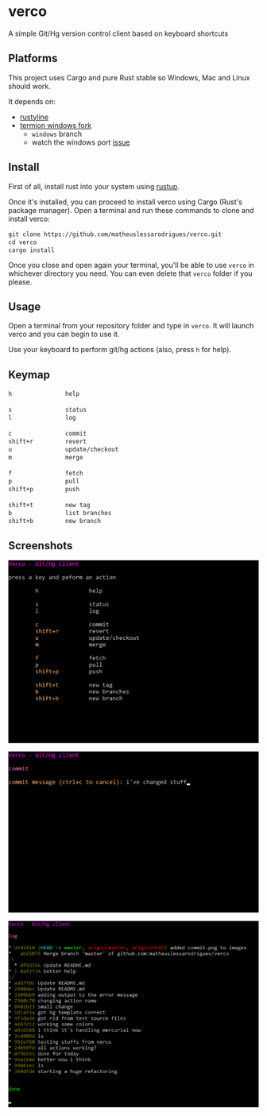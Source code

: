 # verco
A simple Git/Hg version control client based on keyboard shortcuts

## Platforms

This project uses Cargo and pure Rust stable so Windows, Mac and Linux should work.

It depends on:
- [rustyline](https://github.com/kkawakam/rustyline)
- [termion windows fork](https://github.com/mcgoo/termion)
  - `windows` branch
  - watch the windows port [issue](https://github.com/ticki/termion/issues/103)

## Install

First of all, install rust into your system using [rustup](https://www.rustup.rs/).

Once it's installed, you can proceed to install verco using Cargo (Rust's package manager).
Open a terminal and run these commands to clone and install verco:

```
git clone https://github.com/matheuslessarodrigues/verco.git
cd verco
cargo install
```

Once you close and open again your terminal, you'll be able to use `verco` in whichever directory you need.
You can even delete that `verco` folder if you please.

## Usage

Open a terminal from your repository folder and type in `verco`.
It will launch verco and you can begin to use it.

Use your keyboard to perform git/hg actions (also, press `h` for help).

## Keymap

```
h               help

s               status
l               log

c               commit
shift+r         revert
u               update/checkout
m               merge

f               fetch
p               pull
shift+p         push

shift+t         new tag
b               list branches
shift+b         new branch
```

## Screenshots

![help screen in verco](images/help.png)

![commit screen in verco](images/commit.png)

![log screen in verco](images/log.png)
